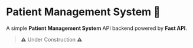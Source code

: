 # Patient Management System 🏥

A simple **Patient Management System** API backend powered by **Fast API**.

> ⚠️ Under Construction ⚠️
